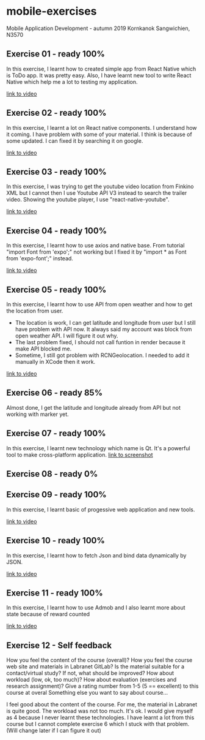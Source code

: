 # mobile-exercises
Mobile Application Development - autumn 2019
Kornkanok Sangwichien, N3570

Exercise 01 - ready 100%
------------------------
In this exercise, I learnt how to created simple app from React Native which is ToDo app.
It was pretty easy. Also, I have learnt new tool to write React Native 
which help me a lot to testing my application.

[link to video](https://youtu.be/phzYuXEZ1DE)

Exercise 02 - ready 100%
------------------------
In this exercise, I learnt a lot on React native components. I understand how it coming.
I have problem with some of your material. I think is because of some updated. I can fixed it by searching it on google. 

[link to video](https://youtu.be/TsQfvsPI680)

Exercise 03 - ready 100%
------------------------
In this exercise, I was trying to get the youtube video location from Finkino XML but I cannot then I use Youtube API V3 instead to search the trailer video.
Showing the youtube player, I use "react-native-youtube".

[link to video](https://youtu.be/x8spwXCWuaM)

Exercise 04 - ready 100%
------------------------
In this exercise, I learnt how to use axios and native base.
From tutorial "import Font from 'expo';" not working but I fixed it by "import * as Font from 'expo-font';" instead.

[link to video](https://youtu.be/dTyQfO1AAR0)

Exercise 05 - ready 100%
------------------------
In this exercise, I learnt how to use API from open weather and how to get the location from user.
- The location is work, I can get latitude and longitude from user but I still have problem with API now. 
It always said my account was block from open weather API. I will figure it out why.
- The last problem fixed, I should not call funtion in render because it make API blocked me.
- Sometime, I still got problem with RCNGeolocation. I needed to add it manually in XCode then it work. 

[link to video](https://youtu.be/yeVHQ2nPcmo)

Exercise 06 - ready 85%
------------------------
Almost done, I get the latitude and longitude already from API but not working with marker yet.

Exercise 07 - ready 100%
------------------------
In this exercise, I learnt new technology which name is Qt. It's a powerful tool to make cross-platform application.
[link to screenshot](https://gitlab.labranet.jamk.fi/N3570/mobile-exercises/blob/master/accelBubble/Screenshot.png)

Exercise 08 - ready 0%
------------------------

Exercise 09 - ready 100%
------------------------
In this exercise, I learnt basic of progessive web application and new tools. 

[link to video](https://youtu.be/2mrQbalMXaE)

Exercise 10 - ready 100%
------------------------
In this exercise, I learnt how to fetch Json and bind data dynamically by JSON. 

[link to video](https://gitlab.labranet.jamk.fi/N3570/mobile-exercises/raw/37bfb034ba274badbfc9712cadb2a34e8bfa636e/Sodexo/Screenshot.png)


Exercise 11 - ready 100%
------------------------
In this exercise, I learnt how to use Admob and I also learnt more about state because of reward counted

[link to video](https://youtu.be/WS3HsuI0XQI)

Exercise 12 - Self feedback
------------------------
How you feel the content of the course (overall)?
How you feel the course web site and materials in Labranet GitLab?
Is the material suitable for a contact/virtual study? If not, what should be improved?
How about workload (low, ok, too much)?
How about evaluation (exercises and research assignment)?
Give a rating number from 1-5 (5 == excellent) to this course at overal
Something else you want to say about course...

I feel good about the content of the course. For me, the material in Labranet is quite good. The workload was not too much. It's ok. 
I would give myself as 4 because I never learnt these technologies. 
I have learnt a lot from this course but I cannot complete exercise 6 which I stuck with that problem.
(Will change later if I can figure it out)


